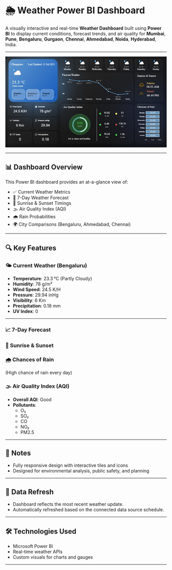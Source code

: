 
# 🌦️ Weather Power BI Dashboard

A visually interactive and real-time **Weather Dashboard** built using **Power BI** to display current conditions, forecast trends, and air quality for **Mumbai**, **Pune**, **Bengaluru**, **Gurgaon**, **Chennai**, **Ahmedabad**, **Noida**, **Hyderabad**, India.


---
![Dashboard Screenshot](Weather_Dashboard.jpg)

---
## 📊 Dashboard Overview

This Power BI dashboard provides an at-a-glance view of:

- ✅ Current Weather Metrics
- 📅 7-Day Weather Forecast
- 🌅 Sunrise & Sunset Timings
- 🌫️ Air Quality Index (AQI)
- 🌧️ Rain Probabilities
- 🌍 City Comparisons (Bengaluru, Ahmedabad, Chennai)

---

## 🔍 Key Features

### 🌤️ Current Weather (Bengaluru)
- **Temperature**: 23.3 °C (Partly Cloudy)
- **Humidity**: 78 g/m³
- **Wind Speed**: 24.5 K/H
- **Pressure**: 29.94 inHg
- **Visibility**: 6 Km
- **Precipitation**: 0.18 mm
- **UV Index**: 0

---

### 📈 7-Day Forecast

### 🌄 Sunrise & Sunset

### 🌧️ Chances of Rain
(High chance of rain every day)

### 🌫️ Air Quality Index (AQI)
- **Overall AQI**: Good
- **Pollutants**:
  - O₃
  - SO₂
  - CO
  - NO₂
  - PM2.5

---

## 📌 Notes
- Fully responsive design with interactive tiles and icons
- Designed for environmental analysis, public safety, and planning

---

## 🔄 Data Refresh
- Dashboard reflects the most recent weather update.
- Automatically refreshed based on the connected data source schedule.

---

## 🛠️ Technologies Used
- Microsoft Power BI
- Real-time weather APIs
- Custom visuals for charts and gauges

---
